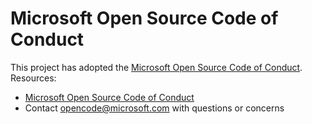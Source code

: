 # Microsoft Open Source Code of Conduct
This project has adopted the [Microsoft Open Source Code of Conduct](https://opensource.microsoft.com/codeofconduct/).
Resources:

- [Microsoft Open Source Code of Conduct](https://opensource.microsoft.com/codeofconduct/)
- Contact [opencode@microsoft.com](mailto:opencode@microsoft.com) with questions or concerns
